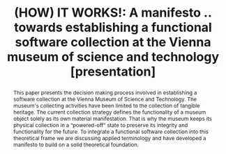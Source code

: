 ---
abstract: This paper presents the decision making process involved in establishing
  a software collection at the Vienna Museum of Science and Technology. The museum's
  collecting activities have been limited to the collection of tangible heritage.
  The current collection strategy defines the functionality of a museum object solely
  as its own material manifestation. That is why the museum keeps its physical collection
  in a “powered-off” state to preserve its integrity and functionality for the future.
  To integrate a functional software collection into this theoretical frame we are
  discussing applied terminology and have developed a manifesto to build on a solid
  theoretical foundation.
creators:
- Maltar, Nika
- Schilling, Almut
date: null
document_url: https://www.ideals.illinois.edu/items/128861/bitstreams/430316/data.pdf
grand_parent: iPRES
institutions: []
keywords:
- software collection
- strategy
- manifest
- open source
- embedded community
landing_page_url: https://hdl.handle.net/2142/121667
language: eng
layout: publication
license: CC-BY 4.0 International
notes_url: null
parent: iPRES 2023
presentation_url: null
publication_type: presentation
size: null
source_name: iPRES
title: '(HOW) IT WORKS!: A manifesto .. towards establishing a functional software
  collection at the Vienna museum of science and technology [presentation]'
year: 2023
---